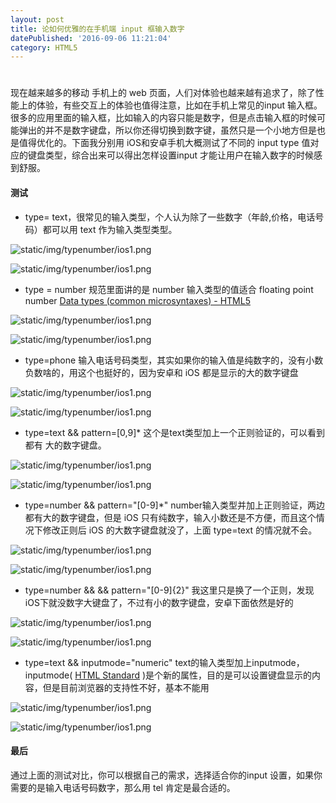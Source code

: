 ```yaml
---
layout: post
title: 论如何优雅的在手机端 input 框输入数字
datePublished: '2016-09-06 11:21:04'
category: HTML5
---
```


# 
现在越来越多的移动 手机上的 web 页面，人们对体验也越来越有追求了，除了性能上的体验，有些交互上的体验也值得注意，比如在手机上常见的input 输入框。
很多的应用里面的输入框，比如输入的内容只能是数字，但是点击输入框的时候可能弹出的并不是数字键盘，所以你还得切换到数字键，虽然只是一个小地方但是也是值得优化的。下面我分别用 iOS和安卓手机大概测试了不同的 input  type 值对应的键盘类型，综合出来可以得出怎样设置input 才能让用户在输入数字的时候感到舒服。

#### 测试
- type= text，很常见的输入类型，个人认为除了一些数字（年龄,价格，电话号码）都可以用 text 作为输入类型类型。

![static/img/typenumber/ios1.png](http://imgur.com/a/l1h8R)


![static/img/typenumber/ios1.png](http://imgur.com/a/hyDtl)

- type = number 规范里面讲的是 number 输入类型的值适合 floating point number [Data types (common microsyntaxes) - HTML5](https://www.w3.org/TR/html-markup/datatypes.html#common.data.float)

![static/img/typenumber/ios1.png](../../../static/img/ios2.png)


![static/img/typenumber/ios1.png](../../../static/img/an2.png)

- type=phone 输入电话号码类型，其实如果你的输入值是纯数字的，没有小数负数啥的，用这个也挺好的，因为安卓和 iOS 都是显示的大的数字键盘

![static/img/typenumber/ios1.png](../../../static/img/ios3.png)


![static/img/typenumber/ios1.png](../../../static/img/an3.png)

- type=text && pattern=[0,9]* 这个是text类型加上一个正则验证的，可以看到都有 大的数字键盘。

![static/img/typenumber/ios1.png](../../../static/img/ios4.png)


![static/img/typenumber/ios1.png](../../../static/img/an4.png)

- type=number && pattern="[0-9]*"  number输入类型并加上正则验证，两边都有大的数字键盘，但是 iOS 只有纯数字，输入小数还是不方便，而且这个情况下修改正则后 iOS 的大数字键盘就没了，上面 type=text 的情况就不会。

![static/img/typenumber/ios1.png](../../../static/img/ios5.png)


![static/img/typenumber/ios1.png](../../../static/img/an5.png)

- type=number && && pattern="[0-9]{2}"  我这里只是换了一个正则，发现 iOS下就没数字大键盘了，不过有小的数字键盘，安卓下面依然是好的

![static/img/typenumber/ios1.png](../../../static/img/ios6.png)


![static/img/typenumber/ios1.png](../../../static/img/an6.png)

- type=text && inputmode="numeric" text的输入类型加上inputmode，inputmode( [HTML Standard](https://html.spec.whatwg.org/multipage/forms.html#attr-fe-inputmode-state-numeric) )是个新的属性，目的是可以设置键盘显示的内容，但是目前浏览器的支持性不好，基本不能用

![static/img/typenumber/ios1.png](../../../static/img/ios7.png)


![static/img/typenumber/ios1.png](../../../static/img/an7.png)

#### 最后
通过上面的测试对比，你可以根据自己的需求，选择适合你的input 设置，如果你需要的是输入电话号码数字，那么用 tel 肯定是最合适的。



